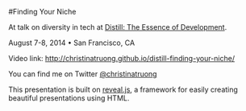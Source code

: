 #Finding Your Niche

At talk on diversity in tech at [Distill: The Essence of Development](https://distill.engineyard.com/).

August 7-8, 2014  •  San Francisco, CA

Video link: http://christinatruong.github.io/distill-finding-your-niche/

You can find me on Twitter [@christinatruong](http://twitter.com/christinatruong)

This presentation is built on [reveal.js](https://github.com/hakimel/reveal.js), a framework for easily creating beautiful presentations using HTML.
